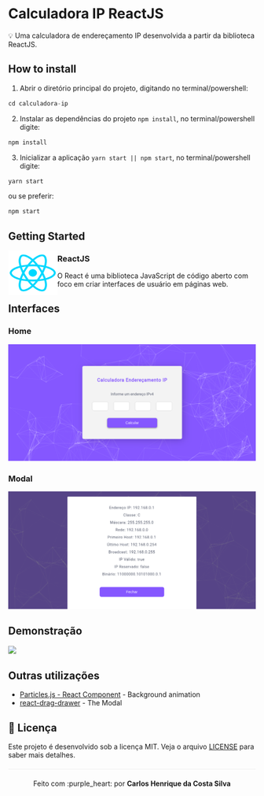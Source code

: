 # Calculadora IP ReactJS

:bulb: Uma calculadora de endereçamento IP desenvolvida a partir da biblioteca ReactJS.

## How to install

1. Abrir o diretório principal do projeto, digitando no terminal/powershell:

```javascript
cd calculadora-ip
```

2. Instalar as dependências do projeto `npm install`, no terminal/powershell digite:

```javascript
npm install
```

3. Inicializar a aplicação `yarn start || npm start`, no terminal/powershell digite:

```javascript
yarn start
```

ou se preferir:

```javascript
npm start
```

## Getting Started

<img align="left" width="100" height="90" src="/public/img/React_logo.png">

### ReactJS

O React é uma biblioteca JavaScript de código aberto com foco em criar interfaces de usuário em páginas web.

## Interfaces

### Home

<img src="/public/img/home-page.png">

### Modal

<img src="/public/img/modal.png">

## Demonstração

<img src="/public/img/demonstration.gif">

## Outras utilizações

- [Particles.js - React Component](https://www.npmjs.com/package/react-particles-js) - Background animation
- [react-drag-drawer](https://www.npmjs.com/package/react-drag-drawer) - The Modal

## :page_facing_up: Licença 
Este projeto é desenvolvido sob a licença MIT. Veja o arquivo [LICENSE](LICENSE.md) para saber mais detalhes.

<p align="center" style="margin-top: 20px; border-top: 1px solid #eee; padding-top: 20px;">Feito com :purple_heart: por <strong> Carlos Henrique da Costa Silva </strong> </p>

